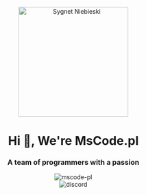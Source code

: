 <p align="center">
  <img align="center" width="256" alt="Sygnet Niebieski" src="https://github.com/mscode-pl/.github/assets/41286754/109cb967-4362-4aa4-83b3-cabdcc1f6637"/>
</p>
<h1 align="center">Hi 👋, We're MsCode.pl</h1>
<h3 align="center">A team of programmers with a passion</h3>

<p align="center">
  <img src="https://komarev.com/ghpvc/?username=mscode-pl&label=Profile%20views&color=0e75b6&style=flat" alt="mscode-pl" /><br />
  <img src="https://discordapp.com/api/guilds/925481295667167362/widget.png?style=banner2" alt="discord"/>
</p>
